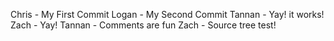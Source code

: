 Chris - My First Commit
Logan - My Second Commit
Tannan - Yay! it works!
Zach - Yay!
Tannan - Comments are fun
Zach - Source tree test!

